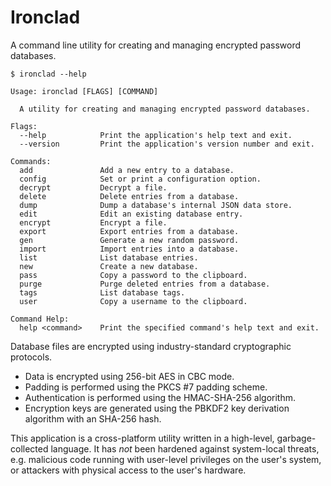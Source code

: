 
# Ironclad

A command line utility for creating and managing encrypted password databases.

    $ ironclad --help

    Usage: ironclad [FLAGS] [COMMAND]

      A utility for creating and managing encrypted password databases.

    Flags:
      --help            Print the application's help text and exit.
      --version         Print the application's version number and exit.

    Commands:
      add               Add a new entry to a database.
      config            Set or print a configuration option.
      decrypt           Decrypt a file.
      delete            Delete entries from a database.
      dump              Dump a database's internal JSON data store.
      edit              Edit an existing database entry.
      encrypt           Encrypt a file.
      export            Export entries from a database.
      gen               Generate a new random password.
      import            Import entries into a database.
      list              List database entries.
      new               Create a new database.
      pass              Copy a password to the clipboard.
      purge             Purge deleted entries from a database.
      tags              List database tags.
      user              Copy a username to the clipboard.

    Command Help:
      help <command>    Print the specified command's help text and exit.

Database files are encrypted using industry-standard cryptographic protocols.

* Data is encrypted using 256-bit AES in CBC mode.
* Padding is performed using the PKCS #7 padding scheme.
* Authentication is performed using the HMAC-SHA-256 algorithm.
* Encryption keys are generated using the PBKDF2 key derivation algorithm with an SHA-256 hash.

This application is a cross-platform utility written in a high-level, garbage-collected language. It has *not* been hardened against system-local threats, e.g. malicious code running with user-level privileges on the user's system, or attackers with physical access to the user's hardware.
